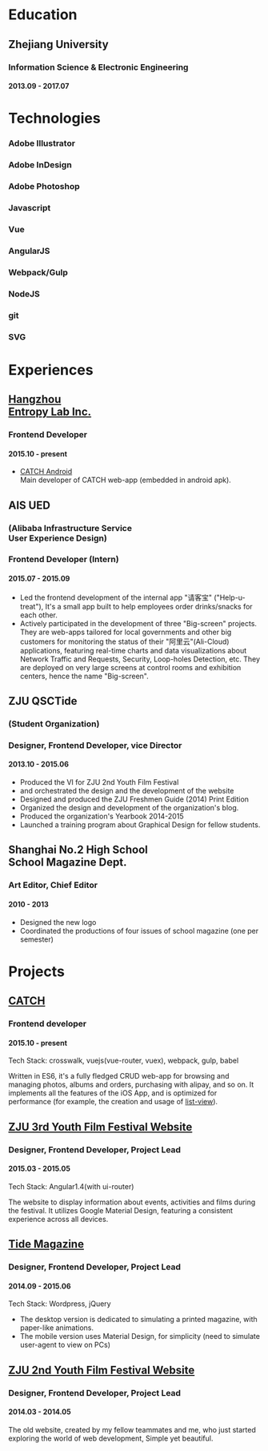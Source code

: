 # Education

## Zhejiang University
### Information Science & Electronic Engineering
#### 2013.09 - 2017.07

# Technologies
### Adobe Illustrator  
### Adobe InDesign  
### Adobe Photoshop  
### Javascript  
### Vue
### AngularJS  
### Webpack/Gulp
### NodeJS  
### git  
### SVG  

# Experiences

## [Hangzhou <br>Entropy Lab Inc.](http://catch.cc/)
### Frontend Developer
#### 2015.10 - present
- [CATCH Android](http://app.catch.cc/?skipintro)<br>
  Main developer of CATCH web-app (embedded in android apk).
  
## AIS UED
### (Alibaba Infrastructure Service <br> User Experience Design)
### Frontend Developer (Intern)
#### 2015.07 - 2015.09
- Led the frontend development of the internal app "请客宝" ("Help-u-treat"), 
  It's a small app built to help employees order drinks/snacks for each other.
- Actively participated in the development of three "Big-screen" projects. 
  They are web-apps tailored for local governments and other big customers for monitoring the status of their "阿里云"(Ali-Cloud) applications,
  featuring real-time charts and data visualizations about Network Traffic and Requests, Security, Loop-holes Detection, etc.
  They are deployed on very large screens at control rooms and exhibition centers, hence the name "Big-screen".

## ZJU QSCTide
### (Student Organization)
### Designer, Frontend Developer, vice Director
#### 2013.10 - 2015.06 
- Produced the VI for ZJU 2nd Youth Film Festival
- and orchestrated the design and the development of the website
- Designed and produced the ZJU Freshmen Guide (2014) Print Edition
- Organized the design and development of the organization's blog.
- Produced the organization's Yearbook 2014-2015
- Launched a training program about Graphical Design for fellow students.

## Shanghai No.2 High School<br>School Magazine Dept.
### Art Editor, Chief Editor
#### 2010 - 2013
- Designed the new logo
- Coordinated the productions of four issues of school magazine (one per semester) 

# Projects

## [CATCH](http://app.catch.cc/?skipintro)
### Frontend developer
#### 2015.10 - present

Tech Stack: crosswalk, vuejs(vue-router, vuex), webpack, gulp, babel

Written in ES6, it's a fully fledged CRUD web-app for browsing and managing photos, albums and orders, purchasing with alipay, and so on.
It implements all the features of the iOS App, and is optimized for performance (for example, the creation and usage of [list-view](https://github.com/CatchLabs/vue-list-view/)).

## [ZJU 3rd Youth Film Festival Website](http://yff.zjuqsc.com)
### Designer, Frontend Developer, Project Lead
#### 2015.03 - 2015.05

Tech Stack: Angular1.4(with ui-router)<br>

The website to display information about events, activities and films during the festival.
It utilizes Google Material Design, featuring a consistent experience across all devices.

## [Tide Magazine](http://tide.myqsc.com)
### Designer, Frontend Developer, Project Lead
#### 2014.09 - 2015.06
Tech Stack: Wordpress, jQuery

- The desktop version is dedicated to simulating a printed magazine, with paper-like animations.
- The mobile version uses Material Design, for simplicity (need to simulate user-agent to view on PCs)

## [ZJU 2nd Youth Film Festival Website](http://site.zjuqsc.com/zjuyff-2014)
### Designer, Frontend Developer, Project Lead
#### 2014.03 - 2014.05

The old website, created by my fellow teammates and me, who just started exploring the world of web development,
Simple yet beautiful.